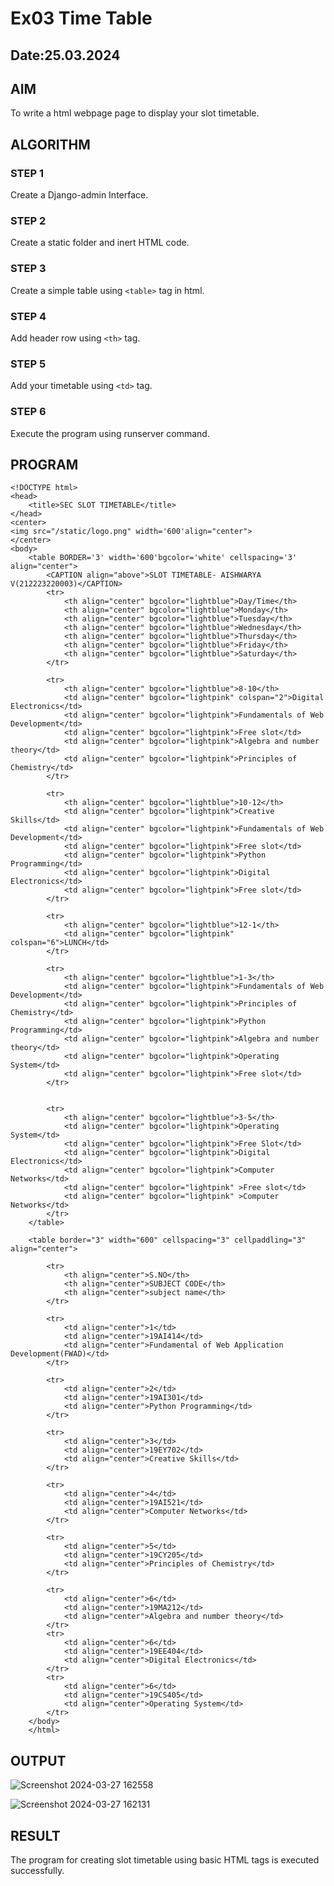 # Ex03 Time Table
## Date:25.03.2024

## AIM
To write a html webpage page to display your slot timetable.

## ALGORITHM
### STEP 1
Create a Django-admin Interface.

### STEP 2
Create a static folder and inert HTML code.

### STEP 3
Create a simple table using ```<table>``` tag in html.

### STEP 4
Add header row using ```<th>``` tag.

### STEP 5
Add your timetable using ```<td>``` tag.

### STEP 6
Execute the program using runserver command.

## PROGRAM
```
<!DOCTYPE html>
<head>
    <title>SEC SLOT TIMETABLE</title>
</head>
<center>
<img src="/static/logo.png" width='600'align="center">
</center>
<body>
    <table BORDER='3' width='600'bgcolor='white' cellspacing='3' align="center">
        <CAPTION align="above">SLOT TIMETABLE- AISHWARYA V(212223220003)</CAPTION>
        <tr>
            <th align="center" bgcolor="lightblue">Day/Time</th>
            <th align="center" bgcolor="lightblue">Monday</th>
            <th align="center" bgcolor="lightblue">Tuesday</th>
            <th align="center" bgcolor="lightblue">Wednesday</th>
            <th align="center" bgcolor="lightblue">Thursday</th>
            <th align="center" bgcolor="lightblue">Friday</th>
            <th align="center" bgcolor="lightblue">Saturday</th>
        </tr>

        <tr>
            <th align="center" bgcolor="lightblue">8-10</th>
            <td align="center" bgcolor="lightpink" colspan="2">Digital Electronics</td>
            <td align="center" bgcolor="lightpink">Fundamentals of Web Development</td>
            <td align="center" bgcolor="lightpink">Free slot</td>
            <td align="center" bgcolor="lightpink">Algebra and number theory</td>
            <td align="center" bgcolor="lightpink">Principles of Chemistry</td>
        </tr>

        <tr>
            <th align="center" bgcolor="lightblue">10-12</th>
            <td align="center" bgcolor="lightpink">Creative Skills</td>
            <td align="center" bgcolor="lightpink">Fundamentals of Web Development</td>
            <td align="center" bgcolor="lightpink">Free slot</td>
            <td align="center" bgcolor="lightpink">Python Programming</td>
            <td align="center" bgcolor="lightpink">Digital Electronics</td>
            <td align="center" bgcolor="lightpink">Free slot</td>
        </tr>

        <tr>
            <th align="center" bgcolor="lightblue">12-1</th>
            <td align="center" bgcolor="lightpink" colspan="6">LUNCH</td>
        </tr>

        <tr>
            <th align="center" bgcolor="lightblue">1-3</th>
            <td align="center" bgcolor="lightpink">Fundamentals of Web Development</td>
            <td align="center" bgcolor="lightpink">Principles of Chemistry</td>
            <td align="center" bgcolor="lightpink">Python Programming</td>
            <td align="center" bgcolor="lightpink">Algebra and number theory</td>
            <td align="center" bgcolor="lightpink">Operating System</td>
            <td align="center" bgcolor="lightpink">Free slot</td>
        </tr>


        <tr>
            <th align="center" bgcolor="lightblue">3-5</th>
            <td align="center" bgcolor="lightpink">Operating System</td>
            <td align="center" bgcolor="lightpink">Free Slot</td>
            <td align="center" bgcolor="lightpink">Digital Electronics</td>
            <td align="center" bgcolor="lightpink">Computer Networks</td>
            <td align="center" bgcolor="lightpink" >Free slot</td>
            <td align="center" bgcolor="lightpink" >Computer Networks</td>
        </tr>
    </table>

    <table border="3" width="600" cellspacing="3" cellpaddling="3" align="center">

        <tr>
            <th align="center">S.NO</th>
            <th align="center">SUBJECT CODE</th>
            <th align="center">subject name</th>
        </tr>

        <tr>
            <td align="center">1</td>
            <td align="center">19AI414</td>
            <td align="center">Fundamental of Web Application Development(FWAD)</td>
        </tr>

        <tr>
            <td align="center">2</td>
            <td align="center">19AI301</td>
            <td align="center">Python Programming</td>
        </tr>

        <tr>
            <td align="center">3</td>
            <td align="center">19EY702</td>
            <td align="center">Creative Skills</td>
        </tr>

        <tr>
            <td align="center">4</td>
            <td align="center">19AI521</td>
            <td align="center">Computer Networks</td>
        </tr>

        <tr>
            <td align="center">5</td>
            <td align="center">19CY205</td>
            <td align="center">Principles of Chemistry</td>
        </tr>

        <tr>
            <td align="center">6</td>
            <td align="center">19MA212</td>
            <td align="center">Algebra and number theory</td>
        </tr>
        <tr>
            <td align="center">6</td>
            <td align="center">19EE404</td>
            <td align="center">Digital Electronics</td>
        </tr>
        <tr>
            <td align="center">6</td>
            <td align="center">19CS405</td>
            <td align="center">Operating System</td>
        </tr>
    </body>
    </html>
```

## OUTPUT
![Screenshot 2024-03-27 162558](https://github.com/aishaishwaryav/slot/assets/151565589/565cd717-ce4a-4cc8-a1b3-e58de21b7519)

![Screenshot 2024-03-27 162131](https://github.com/aishaishwaryav/slot/assets/151565589/11442c82-b16d-46de-8061-78659bd42d04)

## RESULT
The program for creating slot timetable using basic HTML tags is executed successfully.
